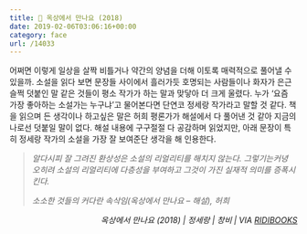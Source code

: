 ```yaml
---
title: 📖 옥상에서 만나요 (2018)
date: 2019-02-06T03:06:16+00:00
category: face
url: /14033
---
```


어쩌면 이렇게 일상을 살짝 비틀거나 약간의 양념을 더해 이토록 매력적으로 풀어낼 수 있을까. 소설을 읽다 보면 문장들 사이에서 흘러가듯 호명되는 사람들이나 화자가 은근슬쩍 덧붙인 말 같은 것들이 평소 작가가 하는 말과 맞닿아 더 크게 울렸다. 누가 &#8216;요즘 가장 좋아하는 소설가는 누구냐&#8217;고 물어본다면 단연코 정세랑 작가라고 말할 것 같다. 책을 읽으며 든 생각이나 하고싶은 말은 허희 평론가가 해설에서 다 풀어낸 것 같아 지금의 나로선 덧붙일 말이 없다. 해설 내용에 구구절절 다 공감하며 읽었지만, 아래 문장이 특히 정세랑 작가의 소설을 가장 잘 보여준단 생각을 해 인용한다.





<blockquote class="wp-block-quote">
  <p>
    <em>알다시피 잘 그려진 환상성은 소설의 리얼리티를 해치지 않는다. 그렇기는커녕 오히려 소설의 리얼리티에 다층성을 부여하고 그것이 가진 실재적 의미를 증폭시킨다.</em>
  </p>
  
  <p>
    <cite>소소한 것들의 커다란 속삭임(옥상에서 만나요 &#8211; 해설), 허희</cite>
  </p>
</blockquote>





<p style="text-align:right">
  <em>옥상에서 만나요 (2018) | 정세랑&nbsp;| 창비 | VIA&nbsp;<a rel="noreferrer noopener" href="http://ridibooks.com/" target="_blank">RIDIBOOKS</a></em>
</p>